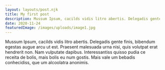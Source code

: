 ```yaml
---
layout: layouts/post.njk
title: My first post
description: Mussum Ipsum, cacilds vidis litro abertis. Delegadis gente finis, bibendum egestas augue arcu ut est. Praesent malesuada urna nisi, quis.
date: 2020-11-24
featuredImage: /images/uploads/image1.jpg
---
```


Mussum Ipsum, cacilds vidis litro abertis. Delegadis gente finis, bibendum egestas augue arcu ut est. Praesent malesuada urna nisi, quis volutpat erat hendrerit non. Nam vulputate dapibus. Interessantiss quisso pudia ce receita de bolis, mais bolis eu num gostis. Mais vale um bebadis conhecidiss, que um alcoolatra anonimis.